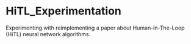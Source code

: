 # HiTL_Experimentation
Experimenting with reimplementing a paper about Human-in-The-Loop (HiTL) neural network algorithms.
